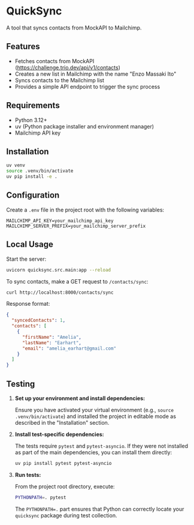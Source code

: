 # QuickSync

A tool that syncs contacts from MockAPI to Mailchimp.

## Features

- Fetches contacts from MockAPI (https://challenge.trio.dev/api/v1/contacts)
- Creates a new list in Mailchimp with the name "Enzo Massaki Ito"
- Syncs contacts to the Mailchimp list
- Provides a simple API endpoint to trigger the sync process

## Requirements

- Python 3.12+
- uv (Python package installer and environment manager)
- Mailchimp API key

## Installation

```bash
uv venv
source .venv/bin/activate 
uv pip install -e .
```

## Configuration

Create a `.env` file in the project root with the following variables:

```
MAILCHIMP_API_KEY=your_mailchimp_api_key
MAILCHIMP_SERVER_PREFIX=your_mailchimp_server_prefix
```

## Local Usage

Start the server:

```bash
uvicorn quicksync.src.main:app --reload
```

To sync contacts, make a GET request to `/contacts/sync`:

```bash
curl http://localhost:8000/contacts/sync
```

Response format:

```json
{
  "syncedContacts": 1,
  "contacts": [
    {
      "firstName": "Amelia",
      "lastName": "Earhart",
      "email": "amelia_earhart@gmail.com"
    }
  ]
}
```

## Testing

1.  **Set up your environment and install dependencies:**

    Ensure you have activated your virtual environment (e.g., `source .venv/bin/activate`) and installed the project in editable mode as described in the "Installation" section.

2.  **Install test-specific dependencies:**

    The tests require `pytest` and `pytest-asyncio`. If they were not installed as part of the main dependencies, you can install them directly:

    ```bash
    uv pip install pytest pytest-asyncio
    ```

3.  **Run tests:**

    From the project root directory, execute:

    ```bash
    PYTHONPATH=. pytest
    ```
    The `PYTHONPATH=.` part ensures that Python can correctly locate your `quicksync` package during test collection.
